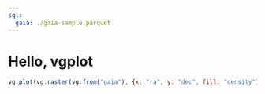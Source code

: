 ```yaml
---
sql:
  gaia: ./gaia-sample.parquet
---
```


# Hello, vgplot

```js echo
vg.plot(vg.raster(vg.from("gaia"), {x: "ra", y: "dec", fill: "density"}))
```
